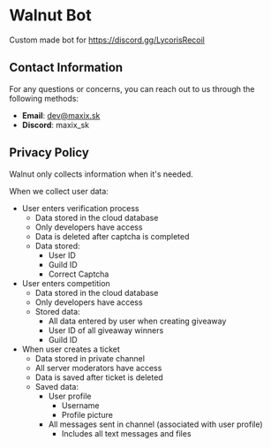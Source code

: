 # Walnut Bot

Custom made bot for https://discord.gg/LycorisRecoil

## Contact Information

For any questions or concerns, you can reach out to us through the following methods:

- **Email**: [dev@maxix.sk](mailto:dev@maxix.sk)
- **Discord**: maxix_sk

## Privacy Policy

Walnut only collects information when it's needed.

When we collect user data:
- User enters verification process
    - Data stored in the cloud database
    - Only developers have access
    - Data is deleted after captcha is completed
    - Data stored:
        - User ID
        - Guild ID
        - Correct Captcha
- User enters competition
    - Data stored in the cloud database
    - Only developers have access
    - Stored data:
        - All data entered by user when creating giveaway
        - User ID of all giveaway winners
        - Guild ID
- When user creates a ticket 
    - Data stored in private channel 
    - All server moderators have access
    - Data is saved after ticket is deleted
    - Saved data:
        - User profile
            - Username
            - Profile picture
        - All messages sent in channel (associated with user profile)
            - Includes all text messages and files